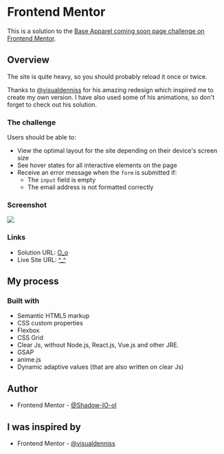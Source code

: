 # Frontend Mentor 

This is a solution to the [Base Apparel coming soon page challenge on Frontend Mentor](https://www.frontendmentor.io/challenges/base-apparel-coming-soon-page-5d46b47f8db8a7063f9331a0).


## Overview

The site is quite heavy, so you should probably reload it once or twice. 

Thanks to [@visualdenniss](https://www.frontendmentor.io/profile/visualdenniss) for his amazing redesign which inspired me to create my own version. I have also used some of his animations, so don't forget to check out his solution.

### The challenge

Users should be able to:

- View the optimal layout for the site depending on their device's screen size
- See hover states for all interactive elements on the page
- Receive an error message when the `form` is submitted if:
  - The `input` field is empty
  - The email address is not formatted correctly

### Screenshot

![](./screenshot.jpg)

### Links

- Solution URL: [O_o](https://github.com/Shadow-IO-oI/base-apparel)
- Live Site URL: [^_^](https://base-apparel-sepia.vercel.app)

## My process

### Built with

- Semantic HTML5 markup
- CSS custom properties
- Flexbox
- CSS Grid
- Clear Js, without Node.js, React.js, Vue.js and other JRE.
- GSAP
- anime.js
- Dynamic adaptive values (that are also written on clear Js)

## Author

- Frontend Mentor - [@Shadow-IO-oI](https://www.frontendmentor.io/profile/Shadow-IO-oI)

## I was inspired by
- Frontend Mentor - [@visualdenniss](https://www.frontendmentor.io/profile/visualdenniss)

